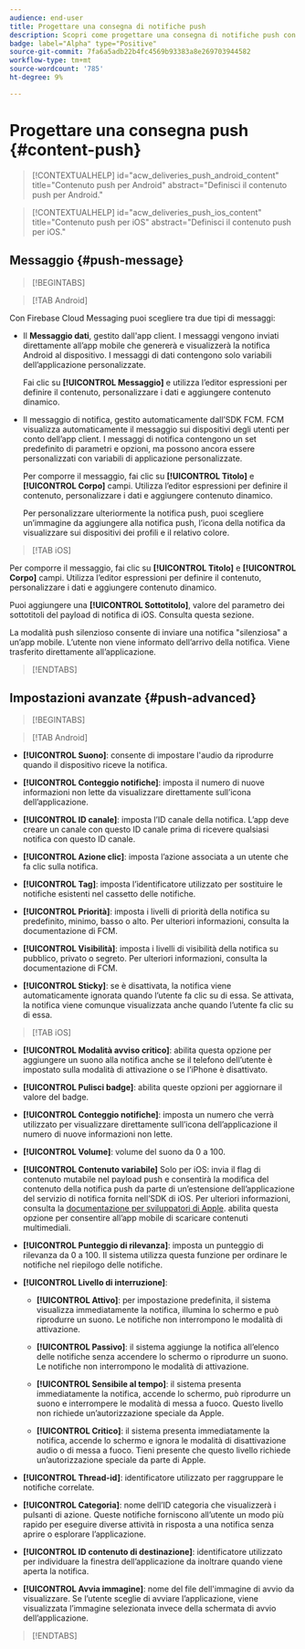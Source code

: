 ```yaml
---
audience: end-user
title: Progettare una consegna di notifiche push
description: Scopri come progettare una consegna di notifiche push con Adobe Campaign Web
badge: label="Alpha" type="Positive"
source-git-commit: 7fa6a5adb22b4fc4569b93383a8e269703944582
workflow-type: tm+mt
source-wordcount: '785'
ht-degree: 9%

---
```


# Progettare una consegna push {#content-push}

>[!CONTEXTUALHELP]
>id="acw_deliveries_push_android_content"
>title="Contenuto push per Android"
>abstract="Definisci il contenuto push per Android."

>[!CONTEXTUALHELP]
>id="acw_deliveries_push_ios_content"
>title="Contenuto push per iOS"
>abstract="Definisci il contenuto push per iOS."

## Messaggio {#push-message}

>[!BEGINTABS]

>[!TAB Android]

Con Firebase Cloud Messaging puoi scegliere tra due tipi di messaggi:

* Il **Messaggio dati**, gestito dall&#39;app client. I messaggi vengono inviati direttamente all’app mobile che genererà e visualizzerà la notifica Android al dispositivo. I messaggi di dati contengono solo variabili dell’applicazione personalizzate.

   Fai clic su **[!UICONTROL Messaggio]** e utilizza l’editor espressioni per definire il contenuto, personalizzare i dati e aggiungere contenuto dinamico.

* Il messaggio di notifica, gestito automaticamente dall’SDK FCM. FCM visualizza automaticamente il messaggio sui dispositivi degli utenti per conto dell’app client. I messaggi di notifica contengono un set predefinito di parametri e opzioni, ma possono ancora essere personalizzati con variabili di applicazione personalizzate.

   Per comporre il messaggio, fai clic su **[!UICONTROL Titolo]** e **[!UICONTROL Corpo]** campi. Utilizza l’editor espressioni per definire il contenuto, personalizzare i dati e aggiungere contenuto dinamico.

   Per personalizzare ulteriormente la notifica push, puoi scegliere un’immagine da aggiungere alla notifica push, l’icona della notifica da visualizzare sui dispositivi dei profili e il relativo colore.

>[!TAB iOS]

Per comporre il messaggio, fai clic su **[!UICONTROL Titolo]** e **[!UICONTROL Corpo]** campi. Utilizza l’editor espressioni per definire il contenuto, personalizzare i dati e aggiungere contenuto dinamico.

Puoi aggiungere una **[!UICONTROL Sottotitolo]**, valore del parametro dei sottotitoli del payload di notifica di iOS. Consulta questa sezione.

La modalità push silenzioso consente di inviare una notifica &quot;silenziosa&quot; a un’app mobile. L’utente non viene informato dell’arrivo della notifica. Viene trasferito direttamente all’applicazione.

>[!ENDTABS]

## Impostazioni avanzate {#push-advanced}

>[!BEGINTABS]

>[!TAB Android]

* **[!UICONTROL Suono]**: consente di impostare l&#39;audio da riprodurre quando il dispositivo riceve la notifica.

* **[!UICONTROL Conteggio notifiche]**: imposta il numero di nuove informazioni non lette da visualizzare direttamente sull’icona dell’applicazione.

* **[!UICONTROL ID canale]**: imposta l’ID canale della notifica. L’app deve creare un canale con questo ID canale prima di ricevere qualsiasi notifica con questo ID canale.

* **[!UICONTROL Azione clic]**: imposta l’azione associata a un utente che fa clic sulla notifica.

* **[!UICONTROL Tag]**: imposta l’identificatore utilizzato per sostituire le notifiche esistenti nel cassetto delle notifiche.

* **[!UICONTROL Priorità]**: imposta i livelli di priorità della notifica su predefinito, minimo, basso o alto. Per ulteriori informazioni, consulta la documentazione di FCM.

* **[!UICONTROL Visibilità]**: imposta i livelli di visibilità della notifica su pubblico, privato o segreto. Per ulteriori informazioni, consulta la documentazione di FCM.

* **[!UICONTROL Sticky]**: se è disattivata, la notifica viene automaticamente ignorata quando l’utente fa clic su di essa. Se attivata, la notifica viene comunque visualizzata anche quando l’utente fa clic su di essa.

>[!TAB iOS]

* **[!UICONTROL Modalità avviso critico]**: abilita questa opzione per aggiungere un suono alla notifica anche se il telefono dell’utente è impostato sulla modalità di attivazione o se l’iPhone è disattivato.

* **[!UICONTROL Pulisci badge]**: abilita queste opzioni per aggiornare il valore del badge.

* **[!UICONTROL Conteggio notifiche]**: imposta un numero che verrà utilizzato per visualizzare direttamente sull’icona dell’applicazione il numero di nuove informazioni non lette.

* **[!UICONTROL Volume]**: volume del suono da 0 a 100.

* **[!UICONTROL Contenuto variabile]** Solo per iOS: invia il flag di contenuto mutabile nel payload push e consentirà la modifica del contenuto della notifica push da parte di un’estensione dell’applicazione del servizio di notifica fornita nell’SDK di iOS. Per ulteriori informazioni, consulta la [documentazione per sviluppatori di Apple](https://developer.apple.com/library/content/documentation/NetworkingInternet/Conceptual/RemoteNotificationsPG/ModifyingNotifications.html). abilita questa opzione per consentire all’app mobile di scaricare contenuti multimediali.

* **[!UICONTROL Punteggio di rilevanza]**: imposta un punteggio di rilevanza da 0 a 100. Il sistema utilizza questa funzione per ordinare le notifiche nel riepilogo delle notifiche.

* **[!UICONTROL Livello di interruzione]**:

   * **[!UICONTROL Attivo]**: per impostazione predefinita, il sistema visualizza immediatamente la notifica, illumina lo schermo e può riprodurre un suono. Le notifiche non interrompono le modalità di attivazione.

   * **[!UICONTROL Passivo]**: il sistema aggiunge la notifica all’elenco delle notifiche senza accendere lo schermo o riprodurre un suono. Le notifiche non interrompono le modalità di attivazione.

   * **[!UICONTROL Sensibile al tempo]**: il sistema presenta immediatamente la notifica, accende lo schermo, può riprodurre un suono e interrompere le modalità di messa a fuoco. Questo livello non richiede un’autorizzazione speciale da Apple.

   * **[!UICONTROL Critico]**: il sistema presenta immediatamente la notifica, accende lo schermo e ignora le modalità di disattivazione audio o di messa a fuoco. Tieni presente che questo livello richiede un’autorizzazione speciale da parte di Apple.

* **[!UICONTROL Thread-id]**: identificatore utilizzato per raggruppare le notifiche correlate.

* **[!UICONTROL Categoria]**: nome dell’ID categoria che visualizzerà i pulsanti di azione. Queste notifiche forniscono all’utente un modo più rapido per eseguire diverse attività in risposta a una notifica senza aprire o esplorare l’applicazione.

* **[!UICONTROL ID contenuto di destinazione]**: identificatore utilizzato per individuare la finestra dell’applicazione da inoltrare quando viene aperta la notifica.

* **[!UICONTROL Avvia immagine]**: nome del file dell&#39;immagine di avvio da visualizzare. Se l’utente sceglie di avviare l’applicazione, viene visualizzata l’immagine selezionata invece della schermata di avvio dell’applicazione.

>[!ENDTABS]

<!--Sounds must be included in the application and defined when the service is created. Refer to this section.-->



